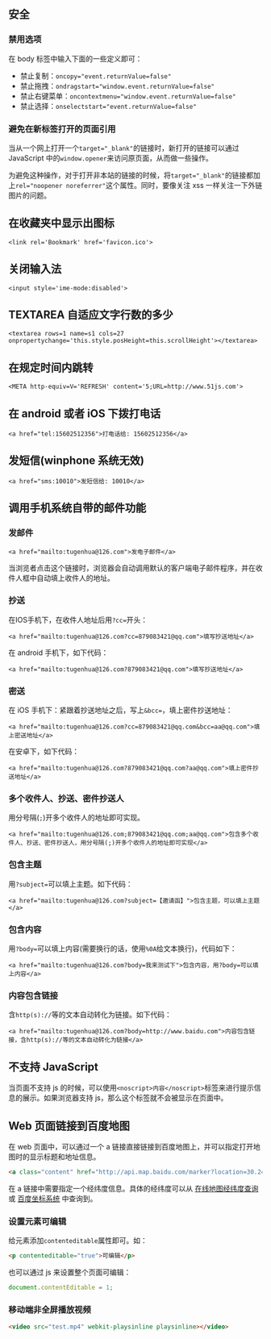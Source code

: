 ## 安全
### 禁用选项
在 body 标签中输入下面的一些定义即可：

* 禁止复制：`oncopy="event.returnValue=false"`
* 禁止拖拽：`ondragstart="window.event.returnValue=false"`
* 禁止右键菜单：`oncontextmenu="window.event.returnValue=false"`
* 禁止选择：`onselectstart="event.returnValue=false"`
		
### 避免在新标签打开的页面引用
当从一个网上打开一个`target="_blank"`的链接时，新打开的链接可以通过 JavaScript 中的`window.opener`来访问原页面，从而做一些操作。

为避免这种操作，对于打开非本站的链接的时候，将`target="_blank"`的链接都加上`rel="noopener noreferrer"`这个属性。同时，要像关注 xss 一样关注一下外链图片的问题。

## 在收藏夹中显示出图标
`<link rel='Bookmark' href='favicon.ico'>`

## 关闭输入法
`<input style='ime-mode:disabled'>`

## TEXTAREA 自适应文字行数的多少
`<textarea rows=1 name=s1 cols=27 onpropertychange='this.style.posHeight=this.scrollHeight'></textarea>`

## 在规定时间内跳转
`<META http-equiv=V='REFRESH' content='5;URL=http://www.51js.com'>`

## 在 android 或者 iOS 下拨打电话
`<a href="tel:15602512356">打电话给: 15602512356</a>`

## 发短信(winphone 系统无效)
`<a href="sms:10010">发短信给: 10010</a>`

## 调用手机系统自带的邮件功能
### 发邮件
`<a href="mailto:tugenhua@126.com">发电子邮件</a>`

当浏览者点击这个链接时，浏览器会自动调用默认的客户端电子邮件程序，并在收件人框中自动填上收件人的地址。

### 抄送
在IOS手机下，在收件人地址后用`?cc=`开头：

`<a href="mailto:tugenhua@126.com?cc=879083421@qq.com">填写抄送地址</a>`

在 android 手机下，如下代码：

`<a href="mailto:tugenhua@126.com?879083421@qq.com">填写抄送地址</a>`

### 密送
在 iOS 手机下：紧跟着抄送地址之后，写上`&bcc=`，填上密件抄送地址：

`<a href="mailto:tugenhua@126.com?cc=879083421@qq.com&bcc=aa@qq.com">填上密送地址</a>`

在安卓下，如下代码：

`<a href="mailto:tugenhua@126.com?879083421@qq.com?aa@qq.com">填上密件抄送地址</a>`

### 多个收件人、抄送、密件抄送人
用分号隔(`;`)开多个收件人的地址即可实现。

`<a href="mailto:tugenhua@126.com;879083421@qq.com;aa@qq.com">包含多个收件人、抄送、密件抄送人，用分号隔(;)开多个收件人的地址即可实现</a>`

### 包含主题
用`?subject=`可以填上主题。如下代码：

`<a href="mailto:tugenhua@126.com?subject=【邀请函】">包含主题，可以填上主题</a>`

### 包含内容
用`?body=`可以填上内容(需要换行的话，使用`%0A`给文本换行)，代码如下：

`<a href="mailto:tugenhua@126.com?body=我来测试下">包含内容，用?body=可以填上内容</a>`

### 内容包含链接
含`http(s)://`等的文本自动转化为链接。如下代码：

`<a href="mailto:tugenhua@126.com?body=http://www.baidu.com">内容包含链接，含http(s)://等的文本自动转化为链接</a>`

## 不支持 JavaScript
当页面不支持 js 的时候，可以使用`<noscript>内容</noscript>`标签来进行提示信息的展示。如果浏览器支持 js，那么这个标签就不会被显示在页面中。

## Web 页面链接到百度地图
在 web 页面中，可以通过一个 a 链接直接链接到百度地图上，并可以指定打开地图时的显示标题和地址信息。

```html
<a class="content" href="http://api.map.baidu.com/marker?location=30.2481330000,120.0771000000&title=馒头山&content=浙江省杭州市西湖区求和路馒头山&output=html">
```

在 a 链接中需要指定一个经纬度信息。具体的经纬度可以从 [在线地图经纬度查询](http://www.gpsspg.com/maps.htm) 或 [百度坐标系统](http://api.map.baidu.com/lbsapi/getpoint/index.html) 中查询到。

### 设置元素可编辑

给元素添加`contenteditable`属性即可。如：

```html
<p contenteditable="true">可编辑</p>
```

也可以通过 js 来设置整个页面可编辑：

```js
document.contentEditable = 1;
```

### 移动端非全屏播放视频

```html
<video src="test.mp4" webkit-playsinline playsinline></video>
```

